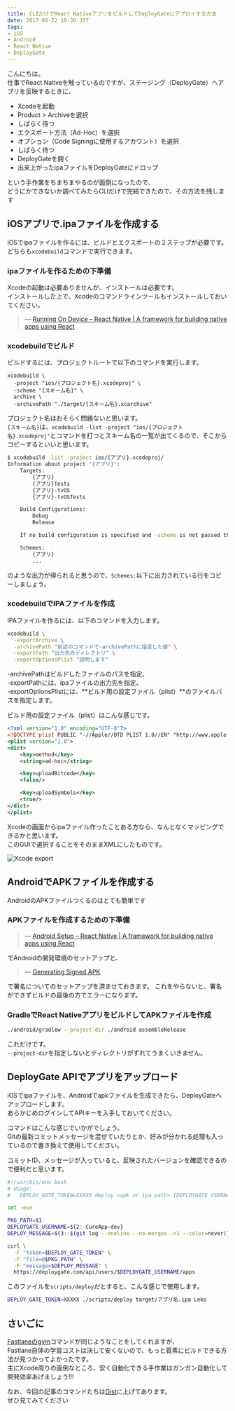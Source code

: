 ```yaml
---
title: CLIだけでReact NativeアプリをビルドしてDeployGateにデプロイする方法
date: 2017-08-22 10:30 JST
tags:
- iOS
- Android
- React Native
- DeployGate
---
```


こんにちは。  
仕事でReact Nativeを触っているのですが、ステージング（DeployGate）へアプリを反映するときに、

* Xcodeを起動
* Product > Archiveを選択
* しばらく待つ
* エクスポート方法（Ad-Hoc）を選択
* オプション（Code Signingに使用するアカウント）を選択
* しばらく待つ
* DeployGateを開く
* 出来上がったipaファイルをDeployGateにドロップ

という手作業をちまちまやるのが面倒になったので、  
どうにかできないか調べてみたらCLIだけで完結できたので、その方法を残します

<!--more-->

iOSアプリで.ipaファイルを作成する
---------------------------
iOSでipaファイルを作るには、ビルドとエクスポートの２ステップが必要です。
どちらも`xcodebuild`コマンドで実行できます。

### ipaファイルを作るための下準備
Xcodeの起動は必要ありませんが、インストールは必要です。  
インストールした上で、Xcodeのコマンドラインツールもインストールしておいてください。

> &mdash; [Running On Device – React Native | A framework for building native apps using React](https://facebook.github.io/react-native/releases/0.19/docs/running-on-device-ios.html)

### xcodebuildでビルド
ビルドするには、プロジェクトルートで以下のコマンドを実行します。

```
xcodebuild \
  -project "ios/{プロジェクト名}.xcodeproj" \
  -scheme "{スキーム名}" \
  archive \
  -archivePath "./target/{スキーム名}.xcarchive"
```

プロジェクト名はおそらく問題ないと思います。  
`{スキーム名}`は、`xcodebuild -list -project "ios/{プロジェクト名}.xcodeproj"`とコマンドを打つとスキーム名の一覧が出てくるので、そこからコピーするといいと思います。

```bash
$ xcodebuild -list -project ios/{アプリ}.xcodeproj/
Information about project "{アプリ}":
    Targets:
        {アプリ}
        {アプリ}Tests
        {アプリ}-tvOS
        {アプリ}-tvOSTests

    Build Configurations:
        Debug
        Release

    If no build configuration is specified and -scheme is not passed then "Release" is used.

    Schemes:
        {アプリ}
        ...
```

のような出力が得られると思うので、`Schemes:`以下に出力されている行をコピーしましょう。

### xcodebuildでIPAファイルを作成
IPAファイルを作るには、以下のコマンドを入力します。

```bash
xcodebuild \
  -exportArchive \
  -archivePath "前述のコマンドで-archivePathに指定した値" \
  -exportPath "出力先のディレクトリ" \
  -exportOptionsPlist "説明します"
```

-archivePathはビルドしたファイルのパスを指定、  
-exportPathには、ipaファイルの出力先を指定、  
-exportOptionsPlistには、**ビルド用の設定ファイル（plist）**のファイルパスを指定します。

ビルド用の設定ファイル（plist）はこんな感じです。

```xml
<?xml version="1.0" encoding="UTF-8"?>
<!DOCTYPE plist PUBLIC "-//Apple//DTD PLIST 1.0//EN" "http://www.apple.com/DTDs/PropertyList-1.0.dtd">
<plist version="1.0">
<dict>
    <key>method</key>
    <string>ad-hoc</string>

    <key>uploadBitcode</key>
    <false/>

    <key>uploadSymbols</key>
    <true/>
</dict>
</plist>
```

Xcodeの画面からipaファイル作ったことある方なら、なんとなくマッピングできるかと思います。  
このGUIで選択することをそのままXMLにしたものです。

![Xcode export](/images/2017/08/xcode-archive-settings.png)

AndroidでAPKファイルを作成する
---------------------------
AndroidのAPKファイルつくるのはとても簡単です

### APKファイルを作成するための下準備
> &mdash; [Android Setup – React Native | A framework for building native apps using React](https://facebook.github.io/react-native/releases/0.23/docs/android-setup.html)

でAndroidの開発環境のセットアップと、

> &mdash; [Generating Signed APK](https://facebook.github.io/react-native/docs/signed-apk-android.html)

で署名についてのセットアップを済ませておきます。
これをやらないと、署名ができずビルドの最後の方でエラーになります。

### GradleでReact NativeアプリをビルドしてAPKファイルを作成

```bash
./android/gradlew --project-dir ./android assembleRelease
```

これだけです。  
`--project-dir`を指定しないとディレクトリがずれてうまくいきません。

DeployGate APIでアプリをアップロード
---------------------------
iOSでipaファイルを、Androidでapkファイルを生成できたら、DeployGateへアップロードします。  
あらかじめログインしてAPIキーを入手しておいてください。

コマンドはこんな感じでいかがでしょう。  
Gitの最新コミットメッセージを混ぜていたりとか、好みが分かれる処理も入っているので書き換えて使用してください。

コミットID、メッセージが入っていると、反映されたバージョンを確認できるので便利だと思います。

```bash
#!/usr/bin/env bash
# Usage:
#   DEPLOY_GATE_TOKEN=XXXXX deploy <apk or ipa path> [DEPLOYGATE_USERNAME] [DEPLOY_MESSAGE]

set -eux

PKG_PATH=$1
DEPLOYGATE_USERNAME=${2:-CureApp-dev}
DEPLOY_MESSAGE=${3:-$(git log --oneline --no-merges -n1 --color=never)}

curl \
  -F "token=$DEPLOY_GATE_TOKEN" \
  -F "file=@$PKG_PATH" \
  -F "message=$DEPLOY_MESSAGE" \
  https://deploygate.com/api/users/$DEPLOYGATE_USERNAME/apps
```

このファイルを`scripts/deploy`だとすると、こんな感じで使用します。

```bash
DEPLOY_GATE_TOKEN=XXXXX ./scripts/deploy target/アプリ名.ipa Leko
```

さいごに
---------------------------
[Fastlaneのgym](https://github.com/fastlane/fastlane/tree/master/gym)コマンドが同じようなことをしてくれますが、  
Fastlane自体の学習コストは決して安くないので、もっと質素にビルドできる方法が見つかってよかったです。  
主にXcode周りの面倒なところ、安く自動化できる手作業はガンガン自動化して開発効率あげましょう!!!

なお、今回の記事のコマンドたちは[Gist](https://gist.github.com/Leko/e6d205993466ce7865a905259b6d18a2)に上げてあります。  
ぜひ見てみてください
